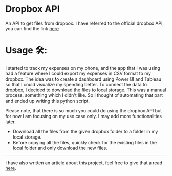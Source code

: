 # Dropbox API

An API to get files from dropbox. I have referred to the official dropbox API, you can find the link [here](https://www.dropbox.com/developers/documentation/python)

# Usage 🛠:

I started to track my expenses on my phone, and the app that I was using had a feature where I could export my expenses in CSV format to my dropbox. The idea was to create a dashboard using Power BI and Tableau so that I could visualize my spending better. To connect the data to dropbox, I decided to download the files to local storage. This was a manual process, something which I didn't like. So I thought of automating that part and ended up writing this python script.

Please note, that there is so much you could do using the dropbox API but for now I am focusing on my use case only. I may add more functionalities later.

- Download all the files from the given dropbox folder to a folder in my local storage.
- Before copying all the files, quickly check for the existing files in the local folder and only download the new files.

---

I have also written an article about this project, feel free to give that a read [here](https://blog.preetparmar.com/dropbox-api-automating-dropbox-downloads-using-python/).
